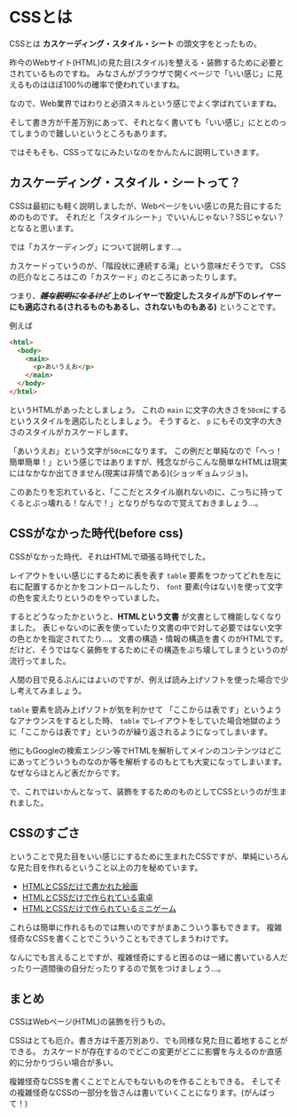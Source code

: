 # CSSとは

CSSとは **カスケーディング・スタイル・シート** の頭文字をとったもの。

昨今のWebサイト(HTML)の見た目(スタイル)を整える・装飾するために必要とされているものですね。
みなさんがブラウザで開くページで「いい感じ」に見えるものはほぼ100%の確率で使われていますね。

なので、Web業界ではわりと必須スキルという感じでよく学ばれていますね。

そして書き方が千差万別にあって、それとなく書いても「いい感じ」にととのってしまうので難しいというところもあります。

ではそもそも、CSSってなにみたいなのをかんたんに説明していきます。

## カスケーディング・スタイル・シートって？

CSSは最初にも軽く説明しましたが、Webページをいい感じの見た目にするためのものです。
それだと「スタイルシート」でいいんじゃない？SSじゃない？となると思います。

では「カスケーディング」について説明します…。

カスケードっていうのが、「階段状に連続する滝」という意味だそうです。
CSSの厄介なところはこの「カスケード」のところにあったりします。

つまり、**~~_雑な説明になるけど_~~ 上のレイヤーで設定したスタイルが下のレイヤーにも適応される(されるものもあるし、されないものもある)** ということです。

例えば

```html
<html>
  <body>
    <main>
      <p>あいうえお</p>
    </main>
  </body>
</html>
```

というHTMLがあったとしましょう。
これの `main` に文字の大きさを`50cm`にするというスタイルを適応したとしましょう。
そうすると、 `p` にもその文字の大きさのスタイルがカスケードします。

「あいうえお」という文字が`50cm`になります。
この例だと単純なので「へっ！簡単簡単！」という感じではありますが、残念ながらこんな簡単なHTMLは現実にはなかなか出てきません(現実は非情である)(ショッギョムッジョ)。

このあたりを忘れていると、「ここだとスタイル崩れないのに、こっちに持ってくるとぶっ壊れる！なんで！」となりがちなので覚えておきましょう…。

## CSSがなかった時代(before css)

CSSがなかった時代、それはHTMLで頑張る時代でした。

レイアウトをいい感じにするために表を表す `table` 要素をつかってどれを左に右に配置するかとかをコントロールしたり、
`font` 要素(今はない)を使って文字の色を変えたりというのをやっていました。

するとどうなったかというと、**HTMLという文書** が文書として機能しなくなりました。
表じゃないのに表を使っていたり文書の中で対して必要ではない文字の色とかを指定されてたり…。
文書の構造・情報の構造を書くのがHTMLです。
だけど、そうではなく装飾をするためにその構造をぶち壊してしまうというのが流行ってました。

人間の目で見るぶんにはよいのですが、例えば読み上げソフトを使った場合で少し考えてみましょう。

`table` 要素を読み上げソフトが気を利かせて 「ここからは表です」というようなアナウンスをするとした時、 `table` でレイアウトをしていた場合地獄のように「ここからは表です」というのが繰り返されるようになってしまいます。

他にもGoogleの検索エンジン等でHTMLを解析してメインのコンテンツはどこにあってどういうものなのか等を解析するのもとても大変になってしまいます。
なぜならほとんど表だからです。

で、これではいかんとなって、装飾をするためのものとしてCSSというのが生まれました。

## CSSのすごさ

ということで見た目をいい感じにするために生まれたCSSですが、単純にいろんな見た目を作れるということ以上の力を秘めています。

- [HTMLとCSSだけで書かれた絵画](https://diana-adrianne.com/purecss-lace/)
- [HTMLとCSSだけで作られている電卓](https://experiments.hertzen.com/css3calculator/)
- [HTMLとCSSだけで作られているミニゲーム](https://renyamizuno.github.io/minigame-only-css/)

これらは簡単に作れるものでは無いのですがまあこういう事もできます。
複雑怪奇なCSSを書くことでこういうこともできてしまうわけです。

なんにでも言えることですが、複雑怪奇にすると困るのは一緒に書いている人だったり一週間後の自分だったりするので気をつけましょう…。

## まとめ

CSSはWebページ(HTML)の装飾を行うもの。

CSSはとても厄介。書き方は千差万別あり、でも同様な見た目に着地することができる。
カスケードが存在するのでどこの変更がどこに影響を与えるのか直感的に分かりづらい場合が多い。

複雑怪奇なCSSを書くことでとんでもないものを作ることもできる。
そしてその複雑怪奇なCSSの一部分を皆さんは書いていくことになります。(がんばって！)
